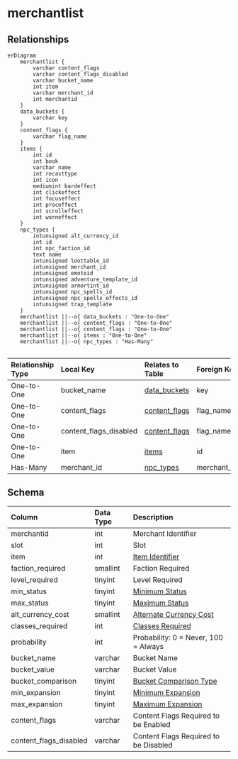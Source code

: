 # merchantlist

## Relationships

```mermaid
erDiagram
    merchantlist {
        varchar content_flags
        varchar content_flags_disabled
        varchar bucket_name
        int item
        varchar merchant_id
        int merchantid
    }
    data_buckets {
        varchar key
    }
    content_flags {
        varchar flag_name
    }
    items {
        int id
        int book
        varchar name
        int recasttype
        int icon
        mediumint bardeffect
        int clickeffect
        int focuseffect
        int proceffect
        int scrolleffect
        int worneffect
    }
    npc_types {
        intunsigned alt_currency_id
        int id
        int npc_faction_id
        text name
        intunsigned loottable_id
        intunsigned merchant_id
        intunsigned emoteid
        intunsigned adventure_template_id
        intunsigned armortint_id
        intunsigned npc_spells_id
        intunsigned npc_spells_effects_id
        intunsigned trap_template
    }
    merchantlist ||--o{ data_buckets : "One-to-One"
    merchantlist ||--o{ content_flags : "One-to-One"
    merchantlist ||--o{ content_flags : "One-to-One"
    merchantlist ||--o{ items : "One-to-One"
    merchantlist ||--o{ npc_types : "Has-Many"


```


| Relationship Type | Local Key | Relates to Table | Foreign Key |
| :--- | :--- | :--- | :--- |
| One-to-One | bucket_name | [data_buckets](../../schema/data-storage/data_buckets.md) | key |
| One-to-One | content_flags | [content_flags](../../schema/flagging/content_flags.md) | flag_name |
| One-to-One | content_flags_disabled | [content_flags](../../schema/flagging/content_flags.md) | flag_name |
| One-to-One | item | [items](../../schema/items/items.md) | id |
| Has-Many | merchant_id | [npc_types](../../schema/npcs/npc_types.md) | merchant_id |


## Schema

| Column | Data Type | Description |
| :--- | :--- | :--- |
| merchantid | int | Merchant Identifier |
| slot | int | Slot |
| item | int | [Item Identifier](../../schema/items/items.md) |
| faction_required | smallint | Faction Required |
| level_required | tinyint | Level Required |
| min_status | tinyint | [Minimum Status](../../../../server/player/status-levels) |
| max_status | tinyint | [Maximum Status](../../../../server/player/status-levels) |
| alt_currency_cost | smallint | [Alternate Currency Cost](../../schema/alternate-currency/alternate_currency.md) |
| classes_required | int | [Classes Required](../../../../server/player/class-list) |
| probability | int | Probability: 0 = Never, 100 = Always |
| bucket_name | varchar | Bucket Name |
| bucket_value | varchar | Bucket Value |
| bucket_comparison | tinyint | [Bucket Comparison Type](../../../../server/scripting/merchant-data-buckets) |
| min_expansion | tinyint | [Minimum Expansion](../../../../server/operation/expansion-list) |
| max_expansion | tinyint | [Maximum Expansion](../../../../server/operation/expansion-list) |
| content_flags | varchar | Content Flags Required to be Enabled |
| content_flags_disabled | varchar | Content Flags Required to be Disabled |

